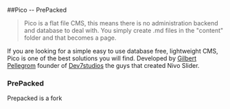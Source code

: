 ##Pico -- PrePacked

> Pico is a flat file CMS, this means there is no administration backend and database to deal with. 
You simply create .md files in the "content" folder and that becomes a page.

If you are looking for a simple easy to use database free, lightweight CMS, Pico is one of the best solutions you will find. Developed by  [Gilbert Pellegrom](http://gilbert.pellegrom.me) founder of [Dev7studios](http://dev7studios.com/) the guys that created Nivo Slider.

### PrePacked

Prepacked is a fork
